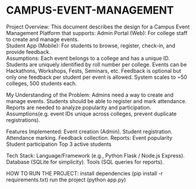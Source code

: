 # CAMPUS-EVENT-MANAGEMENT
Project Overview:
This document describes the design for a Campus Event Management Platform that supports: 
Admin Portal (Web): For college staff to create and manage events.  
Student App (Mobile): For students to browse, register, check-in, and provide feedback.  
Assumptions: Each event belongs to a college and has a unique ID. Students are uniquely 
identified by roll number per college. Events can be Hackathons, Workshops, Fests, Seminars, etc. 
Feedback is optional but only one feedback per student per event is allowed. 
System scales to ~50 colleges, 500 students each.

My Understanding of the Problem:
Admins need a way to create and manage events.
Students should be able to register and mark attendance.
Reports are needed to analyze popularity and participation.
Assumptions(e.g. event IDs unique across colleges, prevent duplicate registrations).

Features Implemented:
Event creation (Admin).
Student registration.
Attendance marking.
Feedback collection.
Reports:
Event popularity
Student participation
Top 3 active students

Tech Stack:
Language/Framework (e.g., Python Flask / Node.js Express).
Database (SQLite for simplicity).
Tools (SQL queries for reports).

HOW TO RUN THE PROJECT:
install dependencies (pip install -r requirements.txt)
run the project (python app.py)
